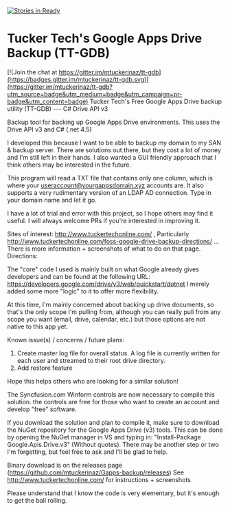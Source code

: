 [![Stories in Ready](https://badge.waffle.io/mtuckerinaz/tt-gdb.png?label=ready&title=Ready)](https://waffle.io/mtuckerinaz/tt-gdb)
# Tucker Tech's Google Apps Drive Backup (TT-GDB)

[![Join the chat at https://gitter.im/mtuckerinaz/tt-gdb](https://badges.gitter.im/mtuckerinaz/tt-gdb.svg)](https://gitter.im/mtuckerinaz/tt-gdb?utm_source=badge&utm_medium=badge&utm_campaign=pr-badge&utm_content=badge)
Tucker Tech's Free Google Apps Drive backup utility (TT-GDB) --- C# Drive API v3

Backup tool for backing up Google Apps Drive environments. This uses the Drive API v3 and C# (.net 4.5)

I developed this because I want to be able to backup my domain to my SAN & backup server. There are solutions out there, but they cost a lot of money and I'm still left in their hands. I also wanted a GUI friendly approach that I think others may be interested in the future.

This program will read a TXT file that contains only one column, which is where your useraccount@yourgappsdomain.xyz accounts are. It also supports a very rudimentary version of an LDAP AD connection. Type in your domain name and let it go.

I have a lot of trial and error with this project, so I hope others may find it useful. I will always welcome PRs if you're interested in improving it.

Sites of interest: http://www.tuckertechonline.com/ , Particularly http://www.tuckertechonline.com/foss-google-drive-backup-directions/ ... There is more information + screenshots of what to do on that page.
Directions: 

The "core" code I used is mainly built on what Google already gives developers and can be found at the following URL: https://developers.google.com/drive/v3/web/quickstart/dotnet
I merely added some more "logic" to it to offer more flexibility.

At this time, I'm mainly concerned about backing up drive documents, so that's the only scope I'm pulling from, although you can really pull from any scope you want (email, drive, calendar, etc.) but those options are not native to this app yet.

Known issue(s) / concerns / future plans:

1. Create master log file for overall status. A log file is currently written for each user and streamed to their root drive directory.
2. Add restore feature

Hope this helps others who are looking for a similar solution!

The Syncfusion.com Winform controls are now necessary to compile this solution. the controls are free for those who want to create an account and develop "free" software. 

If you download the solution and plan to compile it, make sure to download the NuGet repository for the Google Apps Drive (v3) tools. This can be done by opening the NuGet manager in VS and typing in: "Install-Package Google.Apis.Drive.v3" (Without quotes). There may be another step or two I'm forgetting, but feel free to ask and I'll be glad to help.

Binary download is on the releases page (https://github.com/mtuckerinaz/Gapps-backup/releases)
See http://www.tuckertechonline.com/ for instructions + screenshots

Please understand that I know the code is very elementary, but it's enough to get the ball rolling.
